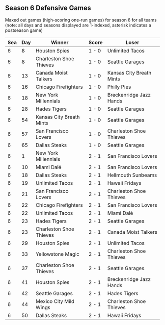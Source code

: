 ## Season 6 Defensive Games



Maxed out games (high-scoring one-run games) for season 6 for all teams (note: all days and seasons displayed are 1-indexed, asterisk indicates a postseason game)


| Sea | Day | Winner | Score | Loser | 
| ------ |------ |------ |------ |------ |
| 6 | 8 | Houston Spies | 1 - 0 | Unlimited Tacos | 
| 6 | 8 | Charleston Shoe Thieves | 1 - 0 | Seattle Garages | 
| 6 | 13 | Canada Moist Talkers | 1 - 0 | Kansas City Breath Mints | 
| 6 | 16 | Chicago Firefighters | 1 - 0 | Philly Pies | 
| 6 | 18 | New York Millennials | 1 - 0 | Breckenridge Jazz Hands | 
| 6 | 28 | Hades Tigers | 1 - 0 | Seattle Garages | 
| 6 | 54 | Kansas City Breath Mints | 1 - 0 | Seattle Garages | 
| 6 | 57 | San Francisco Lovers | 1 - 0 | Charleston Shoe Thieves | 
| 6 | 65 | Dallas Steaks | 1 - 0 | Seattle Garages | 
| 6 | 1 | New York Millennials | 2 - 1 | San Francisco Lovers | 
| 6 | 10 | Miami Dalé | 2 - 1 | San Francisco Lovers | 
| 6 | 18 | Dallas Steaks | 2 - 1 | Hellmouth Sunbeams | 
| 6 | 19 | Unlimited Tacos | 2 - 1 | Hawaii Fridays | 
| 6 | 21 | San Francisco Lovers | 2 - 1 | Charleston Shoe Thieves | 
| 6 | 22 | Chicago Firefighters | 2 - 1 | San Francisco Lovers | 
| 6 | 22 | Unlimited Tacos | 2 - 1 | Miami Dalé | 
| 6 | 23 | Hades Tigers | 2 - 1 | Seattle Garages | 
| 6 | 23 | Charleston Shoe Thieves | 2 - 1 | Canada Moist Talkers | 
| 6 | 29 | Houston Spies | 2 - 1 | Unlimited Tacos | 
| 6 | 33 | Yellowstone Magic | 2 - 1 | Charleston Shoe Thieves | 
| 6 | 37 | Charleston Shoe Thieves | 2 - 1 | Seattle Garages | 
| 6 | 41 | Houston Spies | 2 - 1 | Breckenridge Jazz Hands | 
| 6 | 42 | Seattle Garages | 2 - 1 | Hades Tigers | 
| 6 | 44 | Mexico City Mild Wings | 2 - 1 | Charleston Shoe Thieves | 
| 6 | 50 | Dallas Steaks | 2 - 1 | Hawaii Fridays | 



